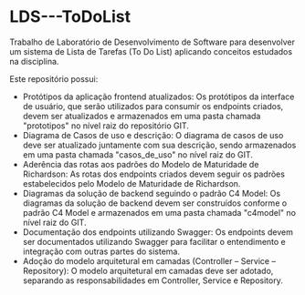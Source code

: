 # LDS---ToDoList
Trabalho de Laboratório de Desenvolvimento de Software para desenvolver um sistema de Lista de Tarefas (To Do List) aplicando conceitos estudados na disciplina.

Este repositório possui:
* Protótipos da aplicação frontend atualizados: Os protótipos da interface de usuário, que serão utilizados para consumir os endpoints criados, devem ser atualizados e armazenados em uma pasta chamada "prototipos" no nível raiz do repositório GIT.
* Diagrama de Casos de uso e descrição: O diagrama de casos de uso deve ser atualizado juntamente com sua descrição, sendo armazenados em uma pasta chamada "casos_de_uso" no nível raiz do GIT.
* Aderência das rotas aos padrões do Modelo de Maturidade de Richardson: As rotas dos endpoints criados devem seguir os padrões estabelecidos pelo Modelo de Maturidade de Richardson.
* Diagramas da solução de backend seguindo o padrão C4 Model: Os diagramas da solução de backend devem ser construídos conforme o padrão C4 Model e armazenados em uma pasta chamada "c4model" no nível raiz do GIT.
* Documentação dos endpoints utilizando Swagger: Os endpoints devem ser documentados utilizando Swagger para facilitar o entendimento e integração com outras partes do sistema.
* Adoção do modelo arquitetural em camadas (Controller – Service – Repository): O modelo arquitetural em camadas deve ser adotado, separando as responsabilidades em Controller, Service e Repository.
